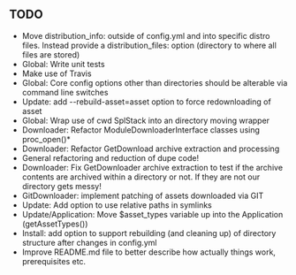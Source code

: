 TODO
----

- Move distribution_info: outside of config.yml and into specific distro files. Instead provide a distribution_files: option (directory to where all files are stored)
- Global: Write unit tests
- Make use of Travis
- Global: Core config options other than directories should be alterable via command line switches
- Update: add --rebuild-asset=asset option to force redownloading of asset
- Global: Wrap use of cwd SplStack into an directory moving wrapper
- Downloader: Refactor ModuleDownloaderInterface classes using proc_open()*
- Downloader: Refactor GetDownload archive extraction and processing
- General refactoring and reduction of dupe code!
- Downloader: Fix GetDownloader archive extraction to test if the archive contents are archived within a directory or not.  If they are not our directory gets messy!
- GitDownloader: implement patching of assets downloaded via GIT
- Update: Add option to use relative paths in symlinks
- Update/Application: Move $asset_types variable up into the Application (getAssetTypes())
- Install: add option to support rebuilding (and cleaning up) of directory structure after changes in config.yml
- Improve README.md file to better describe how actually things work, prerequisites etc.